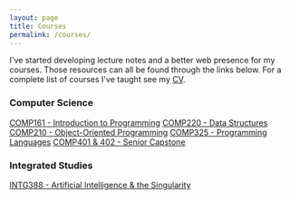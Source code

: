 ```yaml
---
layout: page
title: Courses
permalink: /courses/
---
```


I've started developing lecture notes and a better web presence for my
courses. Those resources can all be found through the links below.  For a complete list of courses I've taught see my [CV](http://jlmayfield.github.io/docs/mayfield-cv-2015.pdf).

### Computer Science

[COMP161 - Introduction to Programming](http://jlmayfield.github.io/MC-COMP161)
[COMP220 - Data Structures](http://jlmayfield.github.io/MC-COMP220)
[COMP210 - Object-Oriented Programming](http://jlmayfield.github.io/MC-COMP210)
[COMP325 - Programming Languages](http://jlmayfield.github.io/MC-COMP325)
[COMP401 & 402 - Senior Capstone](http://jlmayfield.github.io/MC-COMP401-402)

### Integrated Studies
[INTG388 - Artificial Intelligence & the Singularity](http://jlmayfield.github.io/MC-INTG388)
